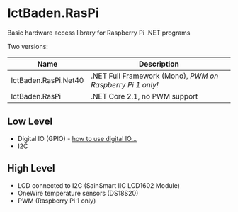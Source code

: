IctBaden.RasPi
===============

Basic hardware access library for Raspberry Pi .NET programs

Two versions:

| Name | Description |
| ---- | --- |    
| IctBaden.RasPi.Net40	| .NET Full Framework (Mono), *PWM on Raspberry Pi 1 only!* |
| IctBaden.RasPi			  | .NET Core 2.1, no PWM support |

Low Level
---------
* Digital IO (GPIO)  -  [how to use digital IO...](DigitalIo.md)
* I2C

High Level
----------
* LCD connected to I2C (SainSmart IIC LCD1602 Module)
* OneWire temperature sensors (DS18S20)
* PWM (Raspberry Pi 1 only)
